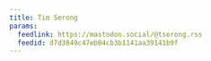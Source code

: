 ```yaml
---
title: Tim Serong
params:
  feedlink: https://mastodon.social/@tserong.rss
  feedid: d7d3849c47eb04cb3b1141aa39141b9f
---
```

